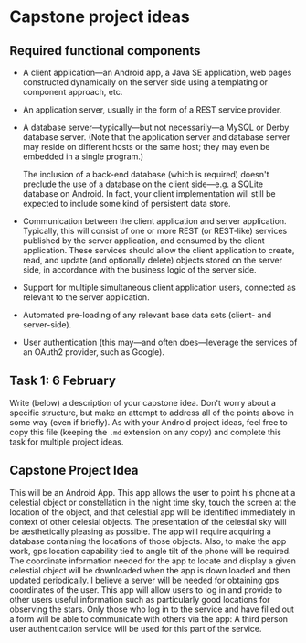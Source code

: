# Capstone project ideas

## Required functional components

* A client application&mdash;an Android app, a Java SE application, web pages constructed dynamically on the server side using a templating or component approach, etc.

* An application server, usually in the form of a REST service provider.

* A database server&mdash;typically&mdash;but not necessarily&mdash;a MySQL or Derby database server. (Note that the application server and database server may reside on different hosts or the same host; they may even be embedded in a single program.)

    The inclusion of a back-end database (which is required) doesn't preclude the use of a database on the client side&mdash;e.g. a SQLite database on Android. In fact, your client implementation will still be expected to include some kind of persistent data store.

* Communication between the client application and server application. Typically, this will consist of one or more REST (or REST-like) services published by the server application, and consumed by the client application. These services should allow the client application to create, read, and update (and optionally delete) objects stored on the server side, in accordance with the business logic of the server side.

* Support for multiple simultaneous client application users, connected as relevant to the server application.

* Automated pre-loading of any relevant base data sets (client- and server-side).

* User authentication (this may&mdash;and often does&mdash;leverage the services of an OAuth2 provider, such as Google).

## Task 1: 6 February

Write (below) a description of your capstone idea. Don't worry about a specific structure, but make an attempt to address all of the points above in some way (even if briefly). As with your Android project ideas, feel free to copy this file (keeping the `.md` extension on any copy) and complete this task for multiple project ideas.


## Capstone Project Idea

   This will be an Android App.  This app allows the user to point his phone at a celestial object or constellation in the night time sky, touch the screen at the location of the object, and that celestial app will be identified immediately in context of other celesial objects.   The presentation of the celestial sky will be aesthetically pleasing as possible.  The app will require acquiring a database containing the locations of those objects.  Also, to make the app work, gps location capability tied to angle tilt of the phone will be required.  The coordinate information needed for the app to locate and display a given celestial object will be downloaded when the app is down loaded and then updated periodically.  I believe a server will be needed for obtaining gps coordinates of the user.  This app will allow users to log in and provide to other users useful information such as particularly good locations for observing the stars.  Only those who log in to the service and have filled out a form will be able to communicate with others via the app: A third person user authentication service will be used for this part of the service.
